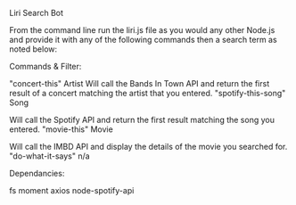 Liri Search Bot

From the command line run the liri.js file as you would any other Node.js and provide it with any of the following commands then a search term as noted below:

Commands & Filter:

"concert-this" Artist
Will call the Bands In Town API and return the first result of a concert matching the artist that you entered.
"spotify-this-song" Song

Will call the Spotify API and return the first result matching the song you entered.
"movie-this" Movie

Will call the IMBD API and display the details of the movie you searched for.
"do-what-it-says" n/a

Dependancies:

fs
moment
axios
node-spotify-api
